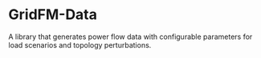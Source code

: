 # GridFM-Data
A library that generates power flow data with configurable parameters for load scenarios and topology perturbations.
